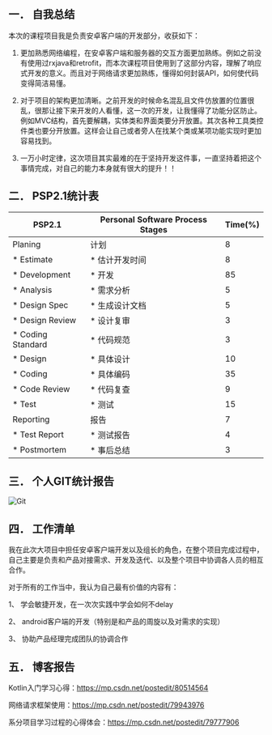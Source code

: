 ## 一．	自我总结

本次的课程项目我是负责安卓客户端的开发部分，收获如下：

1.	更加熟悉网络编程，在安卓客户端和服务器的交互方面更加熟练。例如之前没有使用过rxjava和retrofit，而本次课程项目使用到了这部分内容，理解了响应式开发的意义。而且对于网络请求更加熟练，懂得如何封装API，如何使代码变得简洁易懂。

2.	对于项目的架构更加清晰。之前开发的时候命名混乱且文件仿放置的位置很乱，很那让接下来开发的人看懂，这一次的开发，让我懂得了功能分区防止。例如MVC结构，首先要解耦，实体类和界面类要分开放置。其次各种工具类控件类也要分开放置。这样会让自己或者旁人在找某个类或某项功能实现时更加容易找到。

3.	一万小时定律，这次项目其实最难的在于坚持开发这件事，一直坚持着把这个事情完成，对自己的能力本身就有很大的提升！！

## 二．	PSP2.1统计表

| PSP2.1 | Personal Software Process Stages |	Time(%) |
|--|--|--|
|Planing|计划|	8|
|* Estimate|* 估计开发时间|	8|
| * Development|    * 开发|   85|
|* Analysis|	* 需求分析|	5|
|* Design Spec|	* 生成设计文档|	5|
|* Design Review|	* 设计复审|	3|
|* Coding Standard|	* 代码规范|	3|
|* Design	|* 具体设计|	10|
|* Coding	|* 具体编码|	35|
|* Code Review|	* 代码复查|	9|
|* Test	|* 测试|	15|
|Reporting|	报告|	7|
|* Test Report	|* 测试报告|	4|
|* Postmortem	|* 事后总结	|3|

## 三．	个人GIT统计报告
 ![Git][1]

## 四．	工作清单

我在此次大项目中担任安卓客户端开发以及组长的角色，在整个项目完成过程中，自己主要是负责和产品对接需求、开发及迭代、以及整个项目中协调各人员的相互合作。

对于所有的工作当中，我认为自己最有价值的内容有：

1、	学会敏捷开发，在一次次实践中学会如何不delay

2、	android客户端的开发（特别是和产品的周旋以及对需求的实现）

3、	协助产品经理完成团队的协调合作

## 五．	博客报告

Kotlin入门学习心得：https://mp.csdn.net/postedit/80514564

网络请求框架使用：https://mp.csdn.net/postedit/79943976

系分项目学习过程的心得体会：https://mp.csdn.net/postedit/79777906


 [1]: https://github.com/team-work-GuangZhou/Guangzhou/blob/master/assets/img/1530353223(1).png

